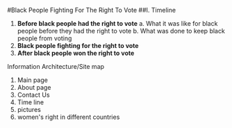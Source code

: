 #Black People Fighting For The Right To Vote
##I. Timeline 
   1. **Before black people had the right to vote**
      a. What it was like for black people before they had the right to vote
      b. What was done to keep black people from voting 
   2. **Black people fighting for the right to vote** 
   3. **After black people won the right to vote** 

Information Architecture/Site map

   1. Main page
   2. About page
   3. Contact Us 
   4. Time line 
   5. pictures 
   6. women's right in different countries
